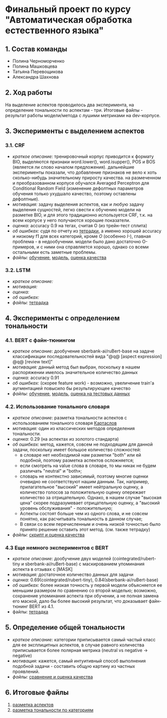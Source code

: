 # Финальный проект по курсу "Автоматическая обработка естественного языка"

## 1. Состав команды

* Полина Черноморченко
* Полина Машковцева
* Татьяна Перевощикова
* Александра Шахнова

## 2. Ход работы

На выделение аспектов проводилось два эксперимента, на определение тональности по аспектам - три. Итоговые файлы - результат работы модели/метода с лушими метриками на dev-корпусе.

## 3. Эксперименты с выделением аспектов

### 3.1. CRF

* *краткое описание:* тренировочный корпус приводится к формату BIO, выделяются признаки word.lower(), word.isupper(), POS и BOS (является ли слово началом предложения). дальнейшие эксперименты показали, что добавление признаков не вело к хоть сколько-нибудь значительному приросту качества. на размеченном и преобразованном корпусе обучался Averaged Perceptron для Conditional Random Field (изменение дефолтных параметров обучения только ухудшало качество, поэтому оставлены дефолтные).
* *мотивация:* задачу выделения аспектов, как и любую задачу выделения сущностей, легко свести к обучению модели на разметке BIO, и для этого традиционно используется CRF, т.к. на всем корпусе у него получаются хорошие показатели.
* *оценка:* accuracy 0.9 на тегах, считая О (из трейн-тест сплита)
* *об ошибках:* судя по отчету из [тетрадки](https://github.com/pmashkovtseva/hse-4-nlp-final-project/blob/main/aspects/crf/apects_crf_train.ipynb), а именно хорошей accuracy и низкому f1 для всех категорий, кроме *О* (особенно *I-*), главная проблема - в недообучении. модели было дано достаточно О-примеров, и с ними она справляется хорошо, однако со всеми остальными есть заметные проблемы.
* *файлы:* [обучение](https://github.com/pmashkovtseva/hse-4-nlp-final-project/blob/main/aspects/crf/apects_crf_train.ipynb), [модель](https://github.com/pmashkovtseva/hse-4-nlp-final-project/blob/main/aspects/crf/crf.sav), [оценка качества](https://github.com/pmashkovtseva/hse-4-nlp-final-project/blob/main/aspects/crf/aspects_crf_test.ipynb)

### 3.2. LSTM

* *краткое описание:*
* *мотивация:*
* *оценка:*
* *об ошибках:*
* *файлы:* [тетрадка](https://github.com/pmashkovtseva/hse-4-nlp-final-project/blob/main/aspects/crf/lstm/aspect.ipynb)

## 4. Эксперименты с определением тональности

### 4.1. BERT с файн-тюнингом

* *краткое описание:* дообучение sberbank-ai/ruBert-base на задаче классификации последовательностей вида "@q@ [aspect expression] @q@ [review text]"
* *мотивация:* данный метод был выбран, поскольку в нашем распоряжении имелось значительное количество данных
* *оценка:* accuracy 0.91
* *об ошибках:* (скорее feature work) - возможно, увеличение train'a аугментацией повысило бы результирующее качество
* *файлы:* [обучение](https://github.com/pmashkovtseva/hse-4-nlp-final-project/blob/main/sentiment/bert/4.1/ab-project-asp-sent-train.ipynb), [модель](https://drive.google.com/drive/folders/1NtrsdLmdyGRZKDeJoTePSX7Fh2bxdw6f), [оценка на тестовых данных](https://github.com/pmashkovtseva/hse-4-nlp-final-project/blob/main/sentiment/bert/4.1/ab_asp_sent_testing.ipynb)

### 4.2. Использование тонального словаря

* *краткое описание:* разметка тональности аспектов с использованием тонального словаря [Картаслов](https://github.com/dkulagin/kartaslov/tree/master/dataset/kartaslovsent)
* *мотивация:* один из классических методов определения тональности.
* *оценка:* 0.29 (на аспектах из золотого стандарта)
* *об ошибках:* метод, кажется, совсем не подходящим для данной задачи, поскольку имеет большое количество сложностей:
    * в словаре нет необходимой нам разметки "both" или ей подобной, поэтому разметка аспектов осложняется;
    * если смотреть на value слова в словаре, то мы никак не будем различать "neutral" и "both»;
    * словарь не контекстно зависимый, поэтому многие оценки очевидно не соответствуют нашим данным. Так, например, прилагательное "высокий" имеет нейтральную оценку, а количество голосов за положительную оценку опережает количество за отрицательную. Однако, в нашем случае "высокая цена" скорее подразумевает отрицательную оценку, а "высокий уровень обслуживания" - положительную;
    * Аспекты состоят больше чем из одного слова, и не совсем понятно, как расчитывать тональность в данном случае;
    * В связи со всем перечисленным и очень низкой точностью было принято решение оставить этот метод.
(см. также тетрадку)
* *файлы:* [скрипт и оценка качества](https://github.com/pmashkovtseva/hse-4-nlp-final-project/blob/main/sentiment/dictionary/kartaslov.ipynb)

### 4.3 Еще немного экспериментов с BERT
* *краткое описание:* дообучение двух моделей (cointegrated/rubert-tiny и sberbank-ai/ruBert-base) с маскированием упоминания аспекта в отзывах с [MASK]
* *мотивация:* достаточное количество данных для задачи
* *оценка:* 0.69(cointegrated/rubert-tiny), 0.84(sberbank-ai/ruBert-base)
* *об ошибках:* более низкая точность у первой модели объясняется ее меньшим размером по сравнению со второй моделью; возможно, сохранение упоминания аспекта при обучении, а не полная замена его маской, дало бы более высокий результат, что доказывает файн-тюнинг BERT из 4.1. 
* файлы: [тетрадка](https://github.com/pmashkovtseva/hse-4-nlp-final-project/blob/main/sentiment/bert/4.2/bert_fn_2models.ipynb)

## 5. Определение общей тональности

* *краткое описание:* категории приписывается самый частый класс для ее эксплицитных аспектов, в случае равного количества приписывается более полярная метрика (neutral vs negative -> negative)
* *мотивация:* кажется, самый интуитивный способ выполнения подобной задачи - составить общую картину из частных проявлений.
* *файлы:* [сравнение и оценка качества](https://github.com/pmashkovtseva/hse-4-nlp-final-project/blob/main/results/ab_cats_count.ipynb)

## 6. Итоговые файлы

1. [разметка аспектов](https://github.com/pmashkovtseva/hse-4-nlp-final-project/blob/main/results/aspects_%D1%81rf.tsv)
2. [разметка тональности по категориям](https://github.com/pmashkovtseva/hse-4-nlp-final-project/blob/main/results/ab_dev_cats.txt)
